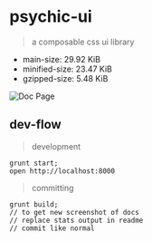 # psychic-ui

> a composable css ui library
- main-size: 29.92 KiB
- minified-size: 23.47 KiB
- gzipped-size: 5.48 KiB

![Doc Page](examples/assets/doc.png)

## dev-flow

> development

```
grunt start;
open http://localhost:8000
```

> committing

```
grunt build;
// to get new screenshot of docs
// replace stats output in readme
// commit like normal
```
